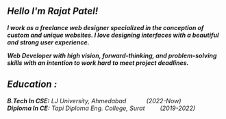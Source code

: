 ## ***Hello I'm Rajat Patel!***  

***I work as a freelance web designer specialized in the conception of custom and unique websites. I love designing interfaces with a beautiful and strong user experience.***  

***Web Developer with high vision, forward-thinking, and problem-solving skills with an intention to work hard to meet project deadlines.***

## ***Education :***

***B.Tech In CSE:*** *LJ University, Ahmedabad* &nbsp;&nbsp;&nbsp;&nbsp;&nbsp;&nbsp;&nbsp;&nbsp;&nbsp;&nbsp;&nbsp;*(2022-Now)*<br>
***Diploma In CE:*** *Tapi Diploma Eng. College, Surat* &nbsp;&nbsp;&nbsp;&nbsp;&nbsp;&nbsp;&nbsp;&nbsp;*(2019-2022)*
